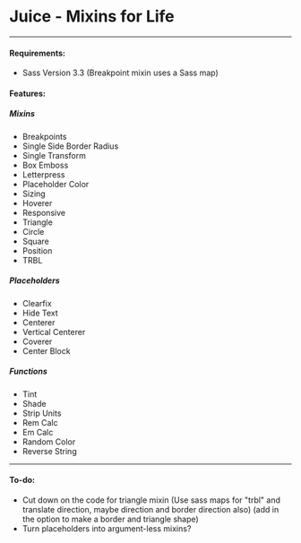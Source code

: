 # Juice - Mixins for Life

***

#### Requirements:

+ Sass Version 3.3 (Breakpoint mixin uses a Sass map)

#### Features:

##### Mixins

+ Breakpoints
+ Single Side Border Radius
+ Single Transform
+ Box Emboss
+ Letterpress
+ Placeholder Color
+ Sizing
+ Hoverer
+ Responsive
+ Triangle
+ Circle
+ Square
+ Position
+ TRBL

##### Placeholders

+ Clearfix
+ Hide Text
+ Centerer
+ Vertical Centerer
+ Coverer
+ Center Block

##### Functions

+ Tint
+ Shade
+ Strip Units
+ Rem Calc
+ Em Calc
+ Random Color
+ Reverse String

***

#### To-do:

+ Cut down on the code for triangle mixin (Use sass maps for "trbl" and translate direction, maybe direction and border direction also) (add in the option to make a border and triangle shape)
+ Turn placeholders into argument-less mixins?
